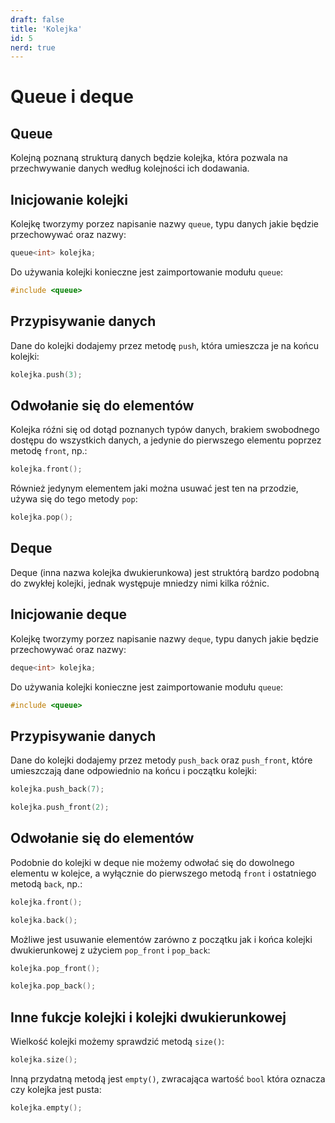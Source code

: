```yaml
---
draft: false
title: 'Kolejka'
id: 5
nerd: true
---
```

# Queue i deque
## Queue
Kolejną poznaną strukturą danych będzie kolejka, która pozwala na przechwywanie danych według kolejności ich dodawania.
## Inicjowanie kolejki
Kolejkę tworzymy porzez napisanie nazwy `queue`, typu danych jakie będzie przechowywać oraz nazwy:
```cpp
queue<int> kolejka;
```
Do używania kolejki konieczne jest zaimportowanie modułu `queue`:
```cpp
#include <queue>
```
## Przypisywanie danych
Dane do kolejki dodajemy przez metodę `push`, która umieszcza je na końcu kolejki:
```cpp
kolejka.push(3);
```
## Odwołanie się do elementów
Kolejka róźni się od dotąd poznanych typów danych, brakiem swobodnego dostępu do wszystkich danych, a jedynie do pierwszego elementu poprzez metodę `front`, np.:
```cpp
kolejka.front();
```
Również jedynym elementem jaki można usuwać jest ten na przodzie, używa się do tego metody `pop`:
```cpp
kolejka.pop();
```
## Deque
Deque (inna nazwa kolejka dwukierunkowa) jest struktórą bardzo podobną do zwykłej kolejki, jednak występuje mniedzy nimi kilka różnic.
## Inicjowanie deque
Kolejkę tworzymy porzez napisanie nazwy `deque`, typu danych jakie będzie przechowywać oraz nazwy:
```cpp
deque<int> kolejka;
```
Do używania kolejki konieczne jest zaimportowanie modułu `queue`:
```cpp
#include <queue>
```
## Przypisywanie danych

Dane do kolejki dodajemy przez metody `push_back` oraz `push_front`, które umieszczają dane odpowiednio na końcu i początku kolejki:
```cpp
kolejka.push_back(7);

kolejka.push_front(2);
```
## Odwołanie się do elementów
Podobnie do kolejki w deque nie możemy odwołać się do dowolnego elementu w kolejce, a wyłącznie do pierwszego metodą `front` i ostatniego metodą `back`, np.:
```cpp
kolejka.front();

kolejka.back();
```
Możliwe jest usuwanie elementów zarówno z początku jak i końca kolejki dwukierunkowej z użyciem `pop_front` i `pop_back`:
```cpp
kolejka.pop_front();

kolejka.pop_back();
```
## Inne fukcje kolejki i kolejki dwukierunkowej
Wielkość kolejki możemy sprawdzić metodą `size()`:
```cpp
kolejka.size();
```
Inną przydatną metodą jest `empty()`, zwracająca wartość `bool` która oznacza czy kolejka jest pusta:
```cpp
kolejka.empty();
```